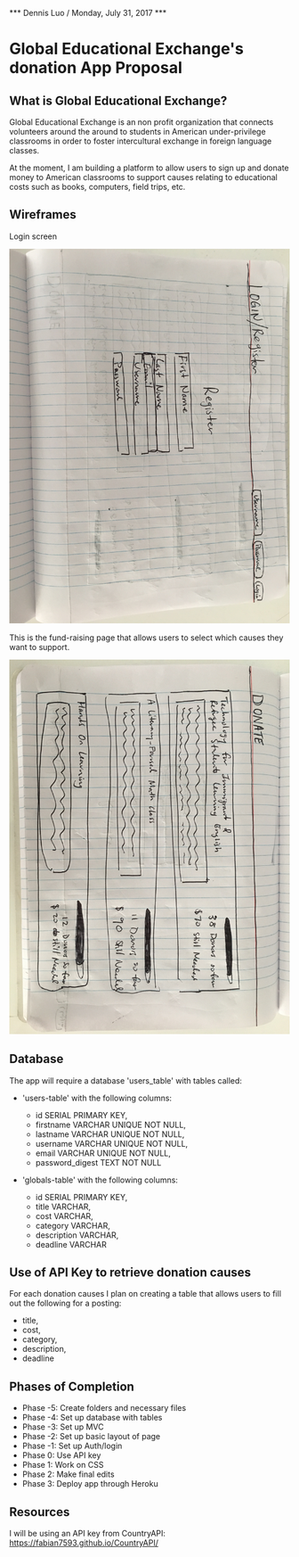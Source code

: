 *** Dennis Luo / Monday, July 31, 2017 ***

# Global Educational Exchange's donation App Proposal

## What is Global Educational Exchange?

Global Educational Exchange is an non profit organization that connects volunteers around the around to students in American under-privilege classrooms in order to foster intercultural exchange in foreign language classes.

At the moment, I am building a platform to allow users to sign up and donate money to American classrooms to support causes relating to educational costs such as books, computers, field trips, etc. 


## Wireframes

Login screen

![](./wireframes/loginwf.jpg)

This is the fund-raising page that allows users to select which causes they want to support. 

![](./wireframes/donatewf.jpg)


## Database

The app will require a database 'users_table' with tables called: 

* 'users-table' with the following columns:
    * id SERIAL PRIMARY KEY,
    * firstname VARCHAR UNIQUE NOT NULL,
    * lastname VARCHAR UNIQUE NOT NULL,
    * username VARCHAR UNIQUE NOT NULL,
    * email VARCHAR UNIQUE NOT NULL,
    * password_digest TEXT NOT NULL

* 'globals-table' with the following columns: 
    * id SERIAL PRIMARY KEY,
    * title VARCHAR,
    * cost VARCHAR,
    * category VARCHAR,
    * description VARCHAR,
    * deadline VARCHAR


## Use of API Key to retrieve donation causes

For each donation causes I plan on creating a table that allows users to fill out the following for a posting:

* title, 
* cost, 
* category, 
* description,
* deadline

## Phases of Completion

* Phase -5: Create folders and necessary files 
* Phase -4: Set up database with tables
* Phase -3: Set up MVC  
* Phase -2: Set up basic layout of page 
* Phase -1: Set up Auth/login 
* Phase 0: Use API key 
* Phase 1: Work on CSS
* Phase 2: Make final edits 
* Phase 3: Deploy app through Heroku


## Resources
 
I will be using an API key from CountryAPI: https://fabian7593.github.io/CountryAPI/

